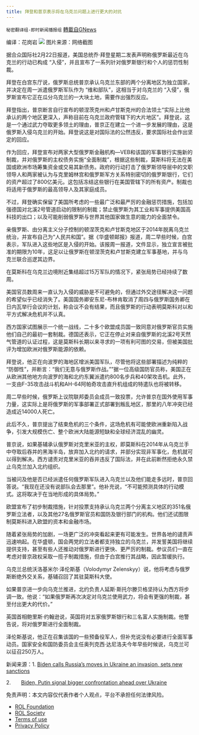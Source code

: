 ```yaml
---
title: 拜登和普京表示将在乌克兰问题上进行更大的对抗
---
```

`秘密翻译组-即时新闻播报组` [轉載自GNews](https://gnews.org/zh-hans/2052571/)

编译：花岗岩
![](https://assets.gnews.org/wp-content/uploads/2022/02/2-97.jpg)
图片来源：网络截图

据合众国际社2月22日报道，美国总统乔·拜登星期二发表声明称俄罗斯最近在乌克兰的行动已构成 “入侵”，并且宣布了一系列针对俄罗斯银行和个人的惩罚性制裁。

拜登在白宫东厅说，俄罗斯总统普京承认乌克兰东部的两个分离地区为独立国家，并决定在周一派遣俄罗斯军队作为 “维和部队”，这相当于对乌克兰的 “入侵”，俄罗斯宣布它正在瓜分乌克兰的一大块土地，需要作出强烈反应。

拜登指出，普京断言自行宣布的顿涅茨克州和卢甘斯克州的合法领土“实际上比他承认的两个地区更深入，声称目前在乌克兰政府管辖下的大片地区”。拜登说，这是一个通过武力夺取更多领土的理由，普京正在建立一个进一步发展的理由，这是俄罗斯入侵乌克兰的开始。拜登说这是对国际法的公然违反，要求国际社会作出坚定的回应。

作为回应，拜登宣布对两家大型俄罗斯金融机构—VEB和该国的军事银行实施新的制裁，并对俄罗斯的主权债务实施“全面制裁”，根据这些制裁，莫斯科将无法在美国或欧洲市场筹集资金或交易其新债务。政府的行动打击了俄罗斯领导层中的文职领导人和两家被认为与克里姆林宫和俄罗斯军方关系特别密切的俄罗斯银行，它们的资产超过了800亿美元。这包括冻结这些银行在美国管辖下的所有资产。制裁也将适用于俄罗斯的最高领导人及其家庭成员。

不过，拜登确实保留了美国所考虑的一些最广泛和最严厉的金融惩罚措施，包括加强德国对北溪2号管道启动的限制的制裁；禁止俄罗斯为其工业和军事提供美国高科技的出口；以及可能削弱俄罗斯与世界其他国家做生意的能力的全面禁令。

亲俄罗斯、由分离主义分子控制的顿涅茨克和卢甘斯克地区于2014年脱离乌克兰统治，并宣布自己为“人民共和国”。据《华盛顿邮报》报道，周二早些时候，白宫表示，军队进入这些地区是入侵的开始。该报周一报道，文件显示，独立宣言被批准的期限为10年，这足以让俄罗斯在顿涅茨克和卢甘斯克建立军事基地，并与乌克兰联合巡逻其边界。

在莫斯科在乌克兰边境附近集结超过15万军队的情况下，紧张局势已经持续了数周。

美国官员数周来一直认为入侵的威胁是不可避免的，但通过外交途径解决这一问题的希望似乎已经消失了。美国国务卿安东尼-布林肯取消了周四与俄罗斯国务卿在日内瓦举行会议的计划，称会议不会有结果，而且俄罗斯的行动表明莫斯科对以和平方式解决危机并不认真。

西方国家试图展示一个统一战线，二十多个欧盟成员国一致同意对俄罗斯官员实施他们自己的最初一套制裁。德国还表示，它正在停止对来自俄罗斯的北溪2号天然气管道的认证过程，这是莫斯科长期以来寻求的一项有利可图的交易，但被美国批评为增加欧洲对俄罗斯能源的依赖。

拜登说，他正在向波罗的海地区增派美国军队，尽管他将这些部署描述为纯粹的 “防御性”，并断言：“我们无意与俄罗斯作战。””据一位高级国防官员称，美国正在从欧洲其他地方向波罗的海和北约东翼派遣约800名步兵和40架攻击机。此外，一支由F-35攻击战斗机和AH-64阿帕奇攻击直升机组成的特遣队也将被转移。

周二早些时候，俄罗斯上议院联邦委员会成员一致投票，允许普京在国外使用军事力量，这实际上是将俄罗斯的军事部署正式部署到叛乱地区，那里的八年冲突已经造成近14000人死亡。

此后不久，普京提出了结束危机的三个条件，这场危机有可能使欧洲重新陷入战争，引发大规模伤亡、整个欧洲大陆能源短缺和全球经济混乱的幽灵。

普京说，如果基辅承认俄罗斯对克里米亚的主权，即莫斯科在2014年从乌克兰手中夺取后吞并的黑海半岛，放弃加入北约的请求，并部分实现非军事化，危机就可以得到解决。西方谴责对克里米亚的吞并违反了国际法，并在此前断然拒绝永久禁止乌克兰加入北约组织。

当被问及他是否已经派遣任何俄罗斯军队进入乌克兰以及他们能走多远时，普京回答说。“我现在还没有说部队会去那里”。他补充说，“不可能预测具体的行动模式。这将取决于在当地形成的具体局势。”

欧盟宣布了初步制裁措施，针对投票支持承认乌克兰两个分离主义地区的351名俄罗斯立法者，以及其他27名俄罗斯官员和国防及银行部门的机构。他们还试图限制莫斯科进入欧盟的资本和金融市场。

随着紧张局势的加剧，一场更广泛的冲突看起来更有可能发生。世界各地的谴责声迅速响起。在华盛顿，国会两党的立法者都支持独立的乌克兰，并发誓美国将继续提供支持，甚至有些人还推动对俄罗斯进行更快、更严厉的制裁。参议员们一直在考虑对普京政权采取一揽子制裁措施，但由于白宫推行其战略，因此暂缓执行。

乌克兰总统沃洛基米尔·泽伦斯基（Volodymyr Zelenskyy）说，他将考虑与俄罗斯断绝外交关系，基辅召回了其驻莫斯科大使。

如果普京进一步向乌克兰推进，北约负责人延斯·斯托尔滕贝格坚持认为西方将步调一致。他说：“如果俄罗斯再次决定对乌克兰使用武力，将会有更强的制裁，甚至付出更大的代价。”

英国首相鲍里斯·约翰逊说，英国将对五家俄罗斯银行和三名富人实施制裁。他警告说，将对俄罗斯进行全面制裁。

泽伦斯基说，他正在召集该国的一些预备役军人，但补充说没有必要进行全面军事动员。国家安全和国防委员会主任奥列克西·达尼洛夫今年早些时候说，乌克兰可以征召250万人。

新闻来源：1. [Biden calls Russia’s moves in Ukraine an invasion, sets new sanctions](https://www.upi.com/Top_News/US/2022/02/22/joe-biden-russia-ukraine-invasion-update/4871645545472/)

2.       [Biden, Putin signal bigger confrontation ahead over Ukraine](https://apnews.com/article/russia-ukraine-business-europe-russia-vladimir-putin-46cef648807d0e3c2bac9793ad9022a6)





 

免责声明：本文内容仅代表作者个人观点，平台不承担任何法律风险。

- [ROL Foundation](https://rolfoundation.org/)
- [ROL Society](https://rolsociety.org/)
- [Terms of use](https://gnews.org/terms-of-use-3/)
- [Privacy Policy](https://gnews.org/privacy-policy/)
